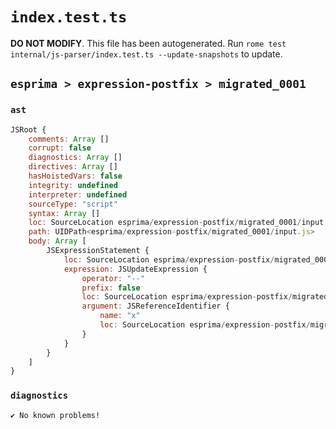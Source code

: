 # `index.test.ts`

**DO NOT MODIFY**. This file has been autogenerated. Run `rome test internal/js-parser/index.test.ts --update-snapshots` to update.

## `esprima > expression-postfix > migrated_0001`

### `ast`

```javascript
JSRoot {
	comments: Array []
	corrupt: false
	diagnostics: Array []
	directives: Array []
	hasHoistedVars: false
	integrity: undefined
	interpreter: undefined
	sourceType: "script"
	syntax: Array []
	loc: SourceLocation esprima/expression-postfix/migrated_0001/input.js 1:0-2:0
	path: UIDPath<esprima/expression-postfix/migrated_0001/input.js>
	body: Array [
		JSExpressionStatement {
			loc: SourceLocation esprima/expression-postfix/migrated_0001/input.js 1:0-1:3
			expression: JSUpdateExpression {
				operator: "--"
				prefix: false
				loc: SourceLocation esprima/expression-postfix/migrated_0001/input.js 1:0-1:3
				argument: JSReferenceIdentifier {
					name: "x"
					loc: SourceLocation esprima/expression-postfix/migrated_0001/input.js 1:0-1:1 (x)
				}
			}
		}
	]
}
```

### `diagnostics`

```
✔ No known problems!

```
